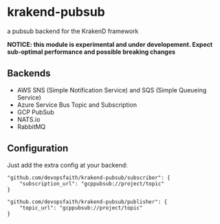 # krakend-pubsub
a pubsub backend for the KrakenD framework

**NOTICE: this module is experimental and under developement. Expect sub-optimal performance and possible breaking changes**

## Backends

- AWS SNS (Simple Notification Service) and SQS (Simple Queueing Service)
- Azure Service Bus Topic and Subscription
- GCP PubSub
- NATS.io
- RabbitMQ 

## Configuration

Just add the extra config at your backend:

```
"github.com/devopsfaith/krakend-pubsub/subscriber": {
	"subscription_url": "gcppubsub://project/topic"
}
```
```
"github.com/devopsfaith/krakend-pubsub/publisher": {
	"topic_url": "gcppubsub://project/topic"
}
```
